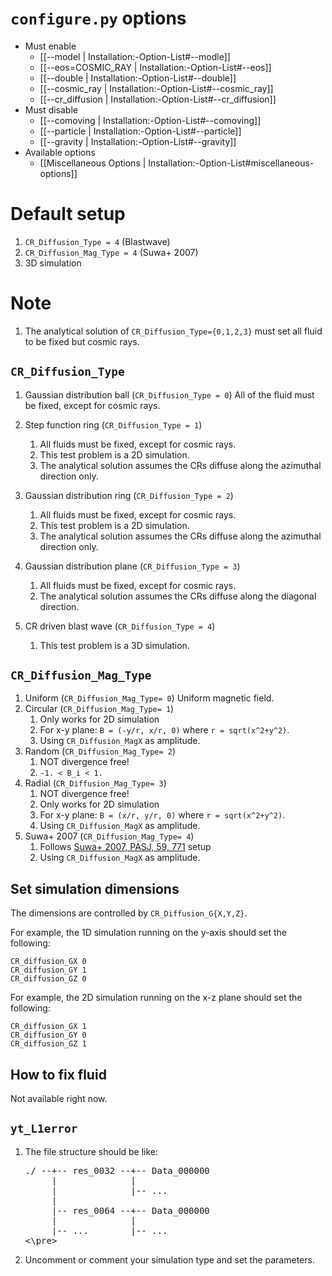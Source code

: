 # `configure.py` options
- Must enable
   - [[--model | Installation:-Option-List#--modle]]
   - [[--eos=COSMIC_RAY | Installation:-Option-List#--eos]]
   - [[--double | Installation:-Option-List#--double]]
   - [[--cosmic_ray | Installation:-Option-List#--cosmic_ray]]
   - [[--cr_diffusion | Installation:-Option-List#--cr_diffusion]]
- Must disable
   - [[--comoving | Installation:-Option-List#--comoving]]
   - [[--particle | Installation:-Option-List#--particle]]
   - [[--gravity | Installation:-Option-List#--gravity]]
- Available options
   - [[Miscellaneous Options | Installation:-Option-List#miscellaneous-options]]


# Default setup
1. `CR_Diffusion_Type = 4`     (Blastwave)
2. `CR_Diffusion_Mag_Type = 4` (Suwa+ 2007)
3. 3D simulation


# Note
1. The analytical solution of `CR_Diffusion_Type={0,1,2,3}` must set all fluid to be fixed but cosmic rays.


## `CR_Diffusion_Type`
1. Gaussian distribution ball (`CR_Diffusion_Type = 0`)
   All of the fluid must be fixed, except for cosmic rays.

2. Step function ring         (`CR_Diffusion_Type = 1`)
   1. All fluids must be fixed, except for cosmic rays.
   2. This test problem is a 2D simulation.
   3. The analytical solution assumes the CRs diffuse along the azimuthal direction only.

3. Gaussian distribution ring (`CR_Diffusion_Type = 2`)
   1. All fluids must be fixed, except for cosmic rays.
   2. This test problem is a 2D simulation.
   3. The analytical solution assumes the CRs diffuse along the azimuthal direction only.

4. Gaussian distribution plane (`CR_Diffusion_Type = 3`)
   1. All fluids must be fixed, except for cosmic rays.
   2. The analytical solution assumes the CRs diffuse along the diagonal direction.

5. CR driven blast wave        (`CR_Diffusion_Type = 4`)
   1. This test problem is a 3D simulation.


## `CR_Diffusion_Mag_Type`
1. Uniform    (`CR_Diffusion_Mag_Type= 0`)
   Uniform magnetic field.
2. Circular   (`CR_Diffusion_Mag_Type= 1`)
   1. Only works for 2D simulation
   2. For x-y plane: `B = (-y/r, x/r, 0)` where `r = sqrt(x^2+y^2)`.
   3. Using `CR_Diffusion_MagX` as amplitude.
3. Random     (`CR_Diffusion_Mag_Type= 2`)
   1. NOT divergence free!
   2. `-1. < B_i < 1.`
4. Radial     (`CR_Diffusion_Mag_Type= 3`)
   1. NOT divergence free!
   2. Only works for 2D simulation
   3. For x-y plane: `B = (x/r, y/r, 0)` where `r = sqrt(x^2+y^2)`.
   4. Using `CR_Diffusion_MagX` as amplitude.
5. Suwa+ 2007 (`CR_Diffusion_Mag_Type= 4`)
   1. Follows [Suwa+ 2007, PASJ, 59, 771](https://doi.org/10.1093/pasj/59.4.771) setup
   2. Using `CR_Diffusion_MagX` as amplitude.


## Set simulation dimensions
The dimensions are controlled by `CR_Diffusion_G{X,Y,Z}`.

For example, the 1D simulation running on the y-axis should set the following:
```
CR_diffusion_GX 0
CR_diffusion_GY 1
CR_diffusion_GZ 0
```

For example, the 2D simulation running on the x-z plane should set the following:
```
CR_diffusion_GX 1
CR_diffusion_GY 0
CR_diffusion_GZ 1
```


## How to fix fluid
Not available right now.


## `yt_L1error`
1. The file structure should be like:
   <pre>
   ./ --+-- res_0032 --+-- Data_000000
        |              |
        |              |-- ...
        |
        |-- res_0064 --+-- Data_000000
        |              |
        |-- ...        |-- ...
   <\pre>
2. Uncomment or comment your simulation type and set the parameters.
